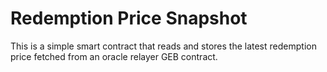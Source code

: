 # Redemption Price Snapshot

This is a simple smart contract that reads and stores the latest redemption price fetched from an oracle relayer GEB contract.

